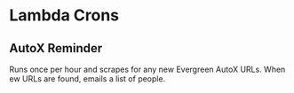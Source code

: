 # Lambda Crons

## AutoX Reminder

Runs once per hour and scrapes for any new Evergreen AutoX URLs. When ew URLs are found, emails a list of people.
